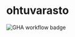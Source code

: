 # ohtuvarasto

![GHA workflow badge](https://github.com/iljinisa/ohtuvarasto/workflows/CI/badge.svg)
